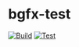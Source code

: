# bgfx-test

[![Build](https://github.com/TrashCoder94/bgfx-test/actions/workflows/build.yml/badge.svg)](https://github.com/TrashCoder94/bgfx-test/actions/workflows/build.yml)
[![Test](https://github.com/TrashCoder94/bgfx-test/actions/workflows/test.yml/badge.svg)](https://github.com/TrashCoder94/bgfx-test/actions/workflows/test.yml)